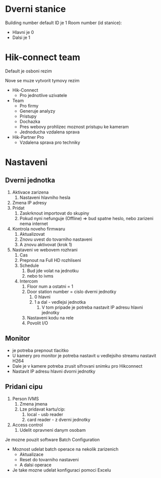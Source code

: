 # Dverni stanice
Building number default ID je 1
Room number (id stanice):
- Hlavni je 0
- Dalsi je 1

# Hik-connect team
Default je osboni rezim

Nove se muze vytvorit tymovy rezim

- Hik-Connect
	- Pro jednotlive uzivatele
- Team
	- Pro firmy
	- Generuje analyzy
	- Pristupy
	- Dochazka
	- Pres webovy prohlizec moznost pristupu ke kameram
	- Jednoducha vzdalena sprava
- Hik-Partner Pro
	- Vzdalena sprava pro techniky


# Nastaveni
## Dverni jednotka
1. Aktivace zarizena
	1. Nastaveni hlavniho hesla
2. Zmena IP adresy
3. Pridat
	1. Zaskrknout importovat do skupiny
	2. Pokud nyni nefunguje (Offline) => bud spatne heslo, nebo zarizeni nema internet
4. Kontrola noveho firmwaru
	1. Aktualizovat
	2. Znovu uvest do tovarniho nastaveni
	3. A znovu aktivovat (krok 1)
5. Nastaveni ve webovem rozhrani
	1. Cas
	2. Prepnout na Full HD rozhliseni
	3. Schedule
		1. Bud jde volat na jednotku
		2. nebo to ivms
	4. Intercom
		1. Floor num a ostatni = 1
		2. Door station number = cislo dverni jednotky
			1. 0 hlavni
			2. 1 a dal - vedlejsi jednotka
				1. V tom pripade je potreba nastavit IP adresu hlavni jednotky
		3. Nastaveni kodu na rele
		4. Povolit I/O
## Monitor
- je potreba prepnout tlacitko
- U kamery pro monitor je potreba nastavit u vedlejsiho streamu nastavit H264
- Dale je v kamere potreba zrusit sifrovani snimku pro Hikconnect
- Nastavit IP adresu hlavni dvorni jednotky

## Pridani cipu
1. Person IVMS
	1. Zmena jmena
	2. Lze pridavat kartu/cip:
		1. local - usb reader
		2. card reader - z dverni jednotky
2. Access control
	1. Udelit opravneni danym osobam


Je mozne pouzit software Batch Configuration
- Moznost udelat batch operace na nekolik zarizenich
	- Aktualizace
	- Reset do tovarniho nastaveni
	- A dalsi operace
- Je take mozne udelat konfiguraci pomoci Excelu
